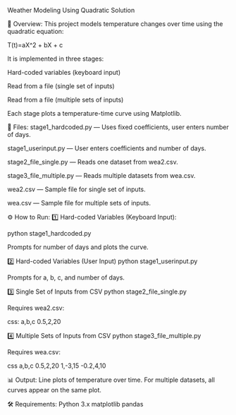
Weather Modeling Using Quadratic Solution

📌 Overview:
This project models temperature changes over time using the quadratic equation:

T(t)=aX^2 + bX + c

It is implemented in three stages:

Hard-coded variables (keyboard input)

Read from a file (single set of inputs)

Read from a file (multiple sets of inputs)

Each stage plots a temperature-time curve using Matplotlib.

📂 Files:
stage1_hardcoded.py — Uses fixed coefficients, user enters number of days.

stage1_userinput.py — User enters coefficients and number of days.

stage2_file_single.py — Reads one dataset from wea2.csv.

stage3_file_multiple.py — Reads multiple datasets from wea.csv.

wea2.csv — Sample file for single set of inputs.

wea.csv — Sample file for multiple sets of inputs.

⚙️ How to Run:
1️⃣ Hard-coded Variables (Keyboard Input):

python stage1_hardcoded.py

Prompts for number of days and plots the curve.

2️⃣ Hard-coded Variables (User Input)
python stage1_userinput.py

Prompts for a, b, c, and number of days.

3️⃣ Single Set of Inputs from CSV
python stage2_file_single.py

Requires wea2.csv:

css:
a,b,c
0.5,2,20

4️⃣ Multiple Sets of Inputs from CSV
python stage3_file_multiple.py

Requires wea.csv:

css
a,b,c
0.5,2,20
1,-3,15
-0.2,4,10

📊 Output:
Line plots of temperature over time.
For multiple datasets, all curves appear on the same plot.

🛠 Requirements:
Python 3.x
matplotlib
pandas
